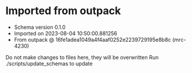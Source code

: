 # Imported from outpack

* Schema version 0.1.0
* Imported on 2023-08-04 10:50:00.881256
* From outpack @ 16fe1adea1049a4f4aaf0252e2239729195e8b8c (mrc-4230)

Do not make changes to files here, they will be overwritten
Run ./scripts/update_schemas to update
